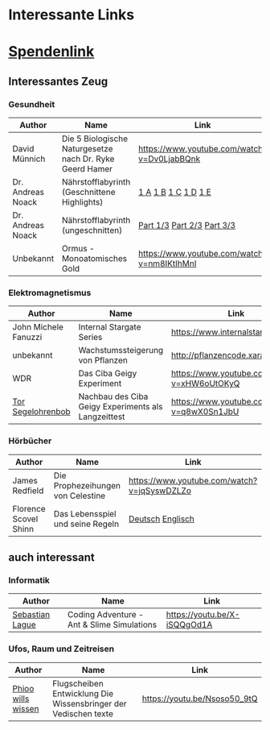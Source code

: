 # Interessante Links

# [Spendenlink](https://www.paypal.com/paypalme/jensmysl)

## Interessantes Zeug

### Gesundheit
| Author | Name | Link |
|-|-|-|
| David Münnich | Die 5 Biologische Naturgesetze nach Dr. Ryke Geerd Hamer | <https://www.youtube.com/watch?v=Dv0LjabBQnk>|
| Dr. Andreas Noack | Nährstofflabyrinth (Geschnittene Highlights)| [1 A](https://www.youtube.com/watch?v=_RUlbFFusNM) [1 B](https://www.youtube.com/watch?v=SgxhT-A_PtE) [1 C](https://www.youtube.com/watch?v=R7GeIqMkpIQ) [1 D](https://www.youtube.com/watch?v=MzmaX6WKtJw) [1 E](https://www.youtube.com/watch?v=09V9ioO-3fo) |
| Dr. Andreas Noack | Nährstofflabyrinth (ungeschnitten)| [Part 1/3](https://www.youtube.com/watch?v=lWJU1MS8O78) [Part 2/3](https://www.youtube.com/watch?v=PbGb2f1O6bs) [Part 3/3](https://www.youtube.com/watch?v=lEL3lpuLsvw) |
| Unbekannt | Ormus - Monoatomisches Gold | <https://www.youtube.com/watch?v=nm8IKtIhMnI> |

### Elektromagnetismus
| Author | Name | Link |
|-|-|-|
| John Michele Fanuzzi | Internal Stargate Series | <https://www.internalstargate.com/> |
|unbekannt|Wachstumssteigerung von Pflanzen|<http://pflanzencode.xara.hosting>|
| WDR | Das Ciba Geigy Experiment| <https://www.youtube.com/watch?v=xHW6oUtOKyQ> |
| [Tor Segelohrenbob](https://www.youtube.com/channel/UC9BCVegXvV1ZhB_Trk7vQlA) | Nachbau des Ciba Geigy Experiments als Langzeittest | https://www.youtube.com/watch?v=q8wX0Sn1JbU |

### Hörbücher
| Author | Name | Link |
|-|-|-|
| James Redfield | Die Prophezeihungen von Celestine | <https://www.youtube.com/watch?v=jqSyswDZLZo> |
| Florence Scovel Shinn | Das Lebensspiel und seine Regeln | [Deutsch](https://www.youtube.com/watch?v=fOgFqamanIQ) [Englisch](https://www.youtube.com/watch?v=Mu-es6rGfOE) |

## auch interessant

### Informatik
| Author | Name | Link |
|-|-|-|
| [Sebastian Lague](https://www.youtube.com/channel/UCmtyQOKKmrMVaKuRXz02jbQ) | Coding Adventure - Ant & Slime Simulations | <https://youtu.be/X-iSQQgOd1A>|

### Ufos, Raum und Zeitreisen
| Author | Name | Link |
|-|-|-|
|[Phioo wills wissen](https://t.me/PhiooWW)|Flugscheiben Entwicklung Die Wissensbringer der Vedischen texte|https://youtu.be/Nsoso50_9tQ |